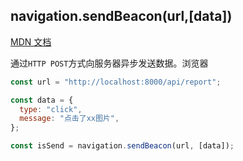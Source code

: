 ## navigation.sendBeacon(url,[data])

[MDN 文档](https://developer.mozilla.org/zh-CN/docs/Web/API/Navigator/sendBeacon)

通过`HTTP POST`方式向服务器异步发送数据。浏览器

```js
const url = "http://localhost:8000/api/report";

const data = {
  type: "click",
  message: "点击了xx图片",
};

const isSend = navigation.sendBeacon(url, [data]);
```
